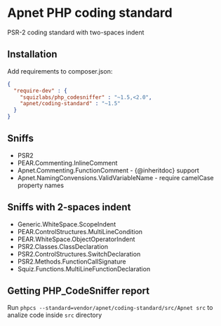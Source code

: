 Apnet PHP coding standard
=========================

PSR-2 coding standard with two-spaces indent

Installation
------------

Add requirements to composer.json:

``` json
{
  "require-dev" : {
    "squizlabs/php_codesniffer" : "~1.5,<2.0",
    "apnet/coding-standard" : "~1.5"
  }
}
```

Sniffs
------

* PSR2
* PEAR.Commenting.InlineComment
* Apnet.Commenting.FunctionComment - {@inheritdoc} support
* Apnet.NamingConvensions.ValidVariableName - require camelCase property names

Sniffs with 2-spaces indent
---------------------------

* Generic.WhiteSpace.ScopeIndent
* PEAR.ControlStructures.MultiLineCondition
* PEAR.WhiteSpace.ObjectOperatorIndent
* PSR2.Classes.ClassDeclaration
* PSR2.ControlStructures.SwitchDeclaration
* PSR2.Methods.FunctionCallSignature
* Squiz.Functions.MultiLineFunctionDeclaration

Getting PHP_CodeSniffer report
------------------------------

Run `phpcs --standard=vendor/apnet/coding-standard/src/Apnet src` to analize code inside `src` directory
